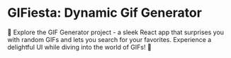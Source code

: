 # GIFiesta: Dynamic Gif Generator
 🚀 Explore the GIF Generator project - a sleek React app that surprises you with random GIFs and lets you search for your favorites. Experience a delightful UI while diving into the world of GIFs! 🎉
